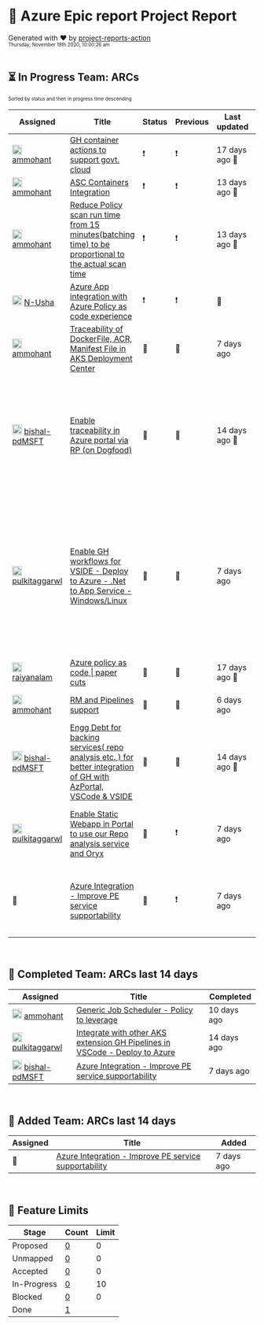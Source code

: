 # :crystal_ball: Azure Epic report Project Report  
  
Generated with :heart: by [project-reports-action](https://github.com/bryanmacfarlane/project-reports-action)  
<sub><sup>Thursday, November 19th 2020, 10:00:26 am</sup></sub>  
  &nbsp;  
## :hourglass_flowing_sand: In Progress Team: ARCs  
<sub><sup>Sorted by status and then in progress time descending</sup></sub>  
  
| Assigned                                                                                                                                                                    | Title                                                                                                                                                                    | Status         | Previous       | Last updated                          | In progress  | Next plan                                                                                                                                                                                                                                                                    | Risk  |
| --------------------------------------------------------------------------------------------------------------------------------------------------------------------------- | ------------------------------------------------------------------------------------------------------------------------------------------------------------------------ | -------------- | -------------- | ------------------------------------- | ------------ | ---------------------------------------------------------------------------------------------------------------------------------------------------------------------------------------------------------------------------------------------------------------------------- | ----- |
| <img height="20" width="20" alt="@ammohant" src="https://avatars0.githubusercontent.com/u/59687782?v=4"/> <a href="https://github.com/ammohant">ammohant</a>                | [GH container actions to support govt. cloud](https://github.com/github/GitHub-EcoSystem/issues/540)                                                                     | :exclamation:  | :exclamation:  | 17 days ago :triangular_flag_on_post: | 2 months ago |                                                                                                                                                                                                                                                                              |       |
| <img height="20" width="20" alt="@ammohant" src="https://avatars0.githubusercontent.com/u/59687782?v=4"/> <a href="https://github.com/ammohant">ammohant</a>                | [ASC Containers Integration](https://github.com/github/GitHub-EcoSystem/issues/515)                                                                                      | :exclamation:  | :exclamation:  | 13 days ago :triangular_flag_on_post: | 17 days ago  |                                                                                                                                                                                                                                                                              |       |
| <img height="20" width="20" alt="@ammohant" src="https://avatars0.githubusercontent.com/u/59687782?v=4"/> <a href="https://github.com/ammohant">ammohant</a>                | [Reduce Policy scan run time from 15 minutes(batching time) to be proportional to the actual scan time](https://github.com/github/GitHub-EcoSystem/issues/601)           | :exclamation:  | :exclamation:  | 13 days ago :triangular_flag_on_post: | 11 days ago  |                                                                                                                                                                                                                                                                              |       |
| <img height="20" width="20" alt="@N-Usha" src="https://avatars2.githubusercontent.com/u/25389593?v=4"/> <a href="https://github.com/N-Usha">N-Usha</a>                      | [Azure App integration with Azure Policy as code experience](https://github.com/github/GitHub-EcoSystem/issues/126)                                                      | :exclamation:  | :exclamation:  |  :triangular_flag_on_post:            | 10 days ago  |                                                                                                                                                                                                                                                                              |       |
| <img height="20" width="20" alt="@ammohant" src="https://avatars0.githubusercontent.com/u/59687782?v=4"/> <a href="https://github.com/ammohant">ammohant</a>                | [Traceability of DockerFile, ACR, Manifest File in AKS Deployment Center](https://github.com/github/GitHub-EcoSystem/issues/547)                                         | :yellow_heart: | :yellow_heart: | 7 days ago                            | a month ago  |                                                                                                                                                                                                                                                                              |       |
| <img height="20" width="20" alt="@bishal-pdMSFT" src="https://avatars3.githubusercontent.com/u/7830141?v=4"/> <a href="https://github.com/bishal-pdMSFT">bishal-pdMSFT</a>  | [Enable traceability in Azure portal via RP (on Dogfood)](https://github.com/github/GitHub-EcoSystem/issues/548)                                                         | :yellow_heart: | :yellow_heart: | 14 days ago :triangular_flag_on_post: | a month ago  | - Create a new PME subscription- Finalize RP resource schema- Finalize API's to support RP- Complete E2E dogfood RPaas scenario- Create RBAC groups required for service tree and Geneva onboarding                                                                          |       |
| <img height="20" width="20" alt="@pulkitaggarwl" src="https://avatars3.githubusercontent.com/u/36596168?v=4"/> <a href="https://github.com/pulkitaggarwl">pulkitaggarwl</a> | [Enable GH workflows for VSIDE -  Deploy to Azure - .Net to App Service - Windows/Linux ](https://github.com/github/GitHub-EcoSystem/issues/31)                          | :green_heart:  | :green_heart:  | 7 days ago                            | 3 months ago | Ship VS Code extension next version which will use Provisioning service for .Net CoreShip optional SPN usage and Customised commit message.Coordinate with VSIDE Team on the VSIX usage.Complete spike on enhancing git push event for useragent and wrap up Telemetry data. |       |
| <img height="20" width="20" alt="@raiyanalam" src="https://avatars1.githubusercontent.com/u/7879476?v=4"/> <a href="https://github.com/raiyanalam">raiyanalam</a>           | [Azure policy as code \| paper cuts](https://github.com/github/GitHub-EcoSystem/issues/478)                                                                              | :green_heart:  | :green_heart:  | 17 days ago :triangular_flag_on_post: | 2 months ago |                                                                                                                                                                                                                                                                              |       |
| <img height="20" width="20" alt="@ammohant" src="https://avatars0.githubusercontent.com/u/59687782?v=4"/> <a href="https://github.com/ammohant">ammohant</a>                | [RM and Pipelines support](https://github.com/github/GitHub-EcoSystem/issues/482)                                                                                        | :green_heart:  | :green_heart:  | 6 days ago                            | 2 months ago |                                                                                                                                                                                                                                                                              |       |
| <img height="20" width="20" alt="@bishal-pdMSFT" src="https://avatars3.githubusercontent.com/u/7830141?v=4"/> <a href="https://github.com/bishal-pdMSFT">bishal-pdMSFT</a>  | [Engg Debt for backing services( repo analysis etc. ) for better integration of GH with AzPortal, VSCode & VSIDE](https://github.com/github/GitHub-EcoSystem/issues/587) | :green_heart:  | :green_heart:  | 14 days ago :triangular_flag_on_post: | a month ago  | Complete unit tests.Complete component tests.Complete Graceful shutdown.Start on cleaning up old job data                                                                                                                                                                    |       |
| <img height="20" width="20" alt="@pulkitaggarwl" src="https://avatars3.githubusercontent.com/u/36596168?v=4"/> <a href="https://github.com/pulkitaggarwl">pulkitaggarwl</a> | [Enable Static Webapp in Portal to use our Repo analysis service and Oryx](https://github.com/github/GitHub-EcoSystem/issues/223)                                        | :green_heart:  | :exclamation:  | 7 days ago                            | 7 days ago   | - Complete detector contribution repo and plug in with repo analysis service- Complete PR for AngularJS                                                                                                                                                                      |       |
| :triangular_flag_on_post:                                                                                                                                                   | [Azure Integration - Improve PE service supportability](https://github.com/github/GitHub-EcoSystem/issues/735)                                                           | :green_heart:  | :exclamation:  | 7 days ago                            | 7 days ago   | - Do SSL cert rotation- Complete Portal SDK upgrade- Complete Accessibility S360 item- Complete .Net 5 reaction work                                                                                                                                                         |       |

  &nbsp;  
## :checkered_flag: Completed Team: ARCs last 14 days  
  
| Assigned                                                                                                                                                                    | Title                                                                                                                                  | Completed   |
| --------------------------------------------------------------------------------------------------------------------------------------------------------------------------- | -------------------------------------------------------------------------------------------------------------------------------------- | ----------- |
| <img height="20" width="20" alt="@ammohant" src="https://avatars0.githubusercontent.com/u/59687782?v=4"/> <a href="https://github.com/ammohant">ammohant</a>                | [Generic Job Scheduler - Policy to leverage](https://github.com/github/GitHub-EcoSystem/issues/518)                                    | 10 days ago |
| <img height="20" width="20" alt="@pulkitaggarwl" src="https://avatars3.githubusercontent.com/u/36596168?v=4"/> <a href="https://github.com/pulkitaggarwl">pulkitaggarwl</a> | [ Integrate with other AKS extension GH Pipelines in VSCode - Deploy to Azure ](https://github.com/github/GitHub-EcoSystem/issues/105) | 14 days ago |
| <img height="20" width="20" alt="@bishal-pdMSFT" src="https://avatars3.githubusercontent.com/u/7830141?v=4"/> <a href="https://github.com/bishal-pdMSFT">bishal-pdMSFT</a>  | [Azure Integration - Improve PE service supportability](https://github.com/github/GitHub-EcoSystem/issues/476)                         | 7 days ago  |

  &nbsp;  
## :wave: Added Team: ARCs last 14 days  
  
| Assigned                  | Title                                                                                                          | Added      |
| ------------------------- | -------------------------------------------------------------------------------------------------------------- | ---------- |
| :triangular_flag_on_post: | [Azure Integration - Improve PE service supportability](https://github.com/github/GitHub-EcoSystem/issues/735) | 7 days ago |

  &nbsp;  
## :ship: Feature Limits  
| Stage       | Count                                | Limit |
| ----------- | ------------------------------------ | ----- |
| Proposed    | [0](./limits-Feature-Proposed.md)    | 0     |
| Unmapped    | [0](./limits-Feature-Unmapped.md)    | 0     |
| Accepted    | [0](./limits-Feature-Accepted.md)    | 0     |
| In-Progress | [0](./limits-Feature-In-Progress.md) | 10    |
| Blocked     | [0](./limits-Feature-Blocked.md)     | 0     |
| Done        | [1](./limits-Feature-Done.md)        |       |
